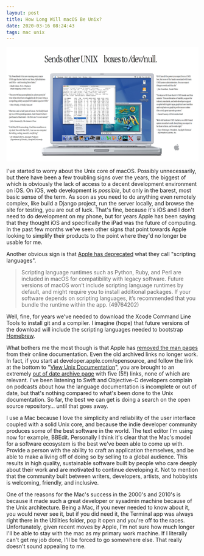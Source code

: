 ```yaml
---
layout: post
title: How Long Will macOS Be Unix?
date: 2020-03-16 08:24:43
tags: mac unix
---
```


<img src="/media/UNIXad.png" loading="lazy" />

I've started to worry about the Unix core of macOS. Possibly unnecessarily, but there have been a few troubling signs over the years, the biggest of which is obviously the lack of access to a decent development environment on iOS. On iOS, web development is *possible*, but only in the barest, most basic sense of the term. As soon as you need to do anything even remotely complex, like build a Django project, run the server locally, and browse the site for testing, you are out of luck. That's fine, because it's iOS and I don't need to do development on my phone, but for years Apple has been saying that they thought iOS and specifically the iPad was the future of computing. In the past few months we've seen other signs that point towards Apple looking to simplify their products to the point where they'd no longer be usable for me. 

Another obvious sign is that [Apple has deprecated][1] what they call "scripting languages".

>Scripting language runtimes such as Python, Ruby, and Perl are included in macOS for compatibility with legacy software. Future versions of macOS won’t include scripting language runtimes by default, and might require you to install additional packages. If your software depends on scripting languages, it’s recommended that you bundle the runtime within the app. (49764202)

Well, fine, for years we've needed to download the Xcode Command Line Tools to install git and a compiler. I imagine (hope) that future versions of the download will include the scripting languages needed to bootstrap [Homebrew][2].

What bothers me the most though is that Apple has [removed the man pages][3] from their online documentation. Even the old archived links no longer work. In fact, if you start at developer.apple.com/opensource, and follow the link at the bottom to "[View Unix Documentation][4]", you are brought to an extremely [out of date archive page][5] with five (5!!) links, none of which are relevant. I've been listening to Swift and Objective-C developers complain on podcasts about how the language documentation is incomplete or out of date, but that's nothing compared to what's been done to the Unix documentation. So far, the best we can get is doing a search on the open source repository… until that goes away. 

I use a Mac because I love the simplicity and reliability of the user interface coupled with a solid Unix core, and because the indie developer community produces some of the best software in the world. The text editor I'm using now for example, BBEdit. Personally I think it's clear that the Mac's model for a software ecosystem is the best we've been able to come up with. Provide a person with the ability to craft an application themselves, and be able to make a living off of doing so by selling to a global audience. This results in high quality, sustainable software built by people who care deeply about their work and are motivated to continue developing it. Not to mention that the community built between writers, developers, artists, and hobbyists is welcoming, friendly, and inclusive. 

One of the reasons for the Mac's success in the 2000's and 2010's is because it made such a great developer or sysadmin machine because of the Unix architecture. Being a Mac, if you never needed to know about it, you would never see it, but if you did need it, the Terminal app was always right there in the Utilities folder, pop it open and you're off to the races. Unfortunately, given recent moves by Apple, I'm not sure how much longer I'll be able to stay with the mac as my primary work machine. If I literally can't get my job done, I'll be forced to go somewhere else. That really doesn't sound appealing to me.


[1]: https://developer.apple.com/documentation/macos_release_notes/macos_catalina_10_15_release_notes
[2]: https://brew.sh
[3]: https://apple.stackexchange.com/questions/239484/does-apple-provide-a-web-site-with-content-of-man-pages-for-the-command-line-c
[4]: https://developer.apple.com/opensource/
[5]: https://developer.apple.com/library/archive/navigation/index.html?filter=unix
